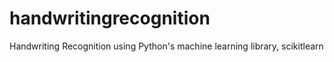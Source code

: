 # handwritingrecognition
Handwriting Recognition using Python's machine learning library, scikitlearn
